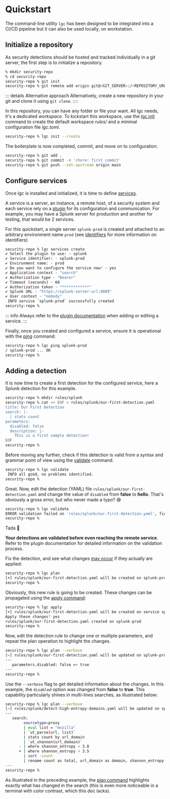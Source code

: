 # Quickstart

The command-line utility `lgc` has been designed to be integrated into a CI/CD pipeline but it can also be used locally, on workstation.

## Initialize a repository

As security detections should be hosted and tracked individually in a git server, the first step is to initialize a repository.

```bash
% mkdir security-repo
% cd security-repo
security-repo % git init
security-repo % git remote add origin git@<GIT_SERVER>:/<REPOSITORY_URL>.git
```

::: details Alternative approach
Alternatively, create a new repository in your git and clone it using `git clone`.
::::

In this repository, you can have any folder or file your want. All lgc needs, it's a dedicated _workspace_. To kickstart this workspace, use the [lgc init](../commands/init.md) command to create the default workspace _rules/_ and a minimal configuration file _lgc.toml_.

```bash
security-repo % lgc init --create
```

The boilerplate is now completed, commit, and move on to configuration.

```bash
security-repo % git add .
security-repo % git commit -m 'chore: first commit'
security-repo % git push --set-upstream origin main
```

## Configure services

Once lgc is installed and initialized, it is time to define [services](../commands/services.md).

A service is a server, an instance, a remote host, of a security system and each service rely on a [plugin](../plugins/index.md) for its configuration and communication. For example, you may have a Splunk server for production and another for testing, that would be 2 services.

For this quickstart, a single server `splunk-prod` is created and attached to an arbitrary environment name `prod` (see [identifiers](../concepts/identifiers.md) for more information on identifiers)

```bash
security-repo % lgc services create
✔ Select the plugin to use: · splunk
✔ Service identifier: · splunk-prod
✔ Environment name: · prod
✔ Do you want to configure the service now? · yes
✔ Application context · "search"
✔ Authorization type · "Bearer"
✔ Timeout (seconds) · 60
✔ Authorization token · "************"
✔ Splunk URL · "https://splunk-server-url:8089"
✔ User context · "nobody"
 INFO service `splunk-prod` successfully created
security-repo %
```

::: info
Always refer to the [plugin documentation](../plugins/index.md) when adding or editing a service.
:::

Finally, once you created and configured a service, ensure it is operational with the [ping](../commands/ping.md) command:

```bash
security-repo % lgc ping splunk-prod
/ splunk-prod ... OK
security-repo %
```

## Adding a detection

It is now time to create a first detection for the configured service, here a Splunk detection for this example.

```bash
security-repo % mkdir rules/splunk
security-repo % cat << EOF > rules/splunk/our-first-detection.yaml
title: Our First Detection
search: |-
  | stats count
parameters:
  disabled: false
  description: |-
    This is a first sample detection!
EOF
security-repo %
```

Before moving any further, check if this detection is valid from a syntax and grammar point of view using the [validate](../commands/validate.md) command.

```bash
security-repo % lgc validate
 INFO all good, no problems identified.
security-repo %
```

Great. Now, edit the detection (YAML) file `rules/splunk/our-first-detection.yaml` and change the value of `disabled` from **false** to **hello**. That's obviously a gross error, but who never made a typo? :sweat_smile:

```bash
security-repo % lgc validate
ERROR validation failed on 'rules/splunk/our-first-detection.yaml', field: 'parameters.disabled', error: invalid type: string "hello", expected a boolean
security-repo %
```

Tada :tada: 

**Your detections are validated before even reaching the remote service**. Refer to the plugin documentation for detailed information on the validation process.

Fix the detection, and see what changes [may occur](../commands/plan.md) if they actually are applied:

```bash
security-repo % lgc plan
[+] rules/splunk/our-first-detection.yaml will be created on splunk-prod
security-repo %
```

Obviously, this new rule is going to be created. These changes can be propagated using the [apply command](../commands/apply.md):

```bash
security-repo % lgc apply
[+] rules/splunk/our-first-detection.yaml will be created on service splunk-prod
Apply these changes? yes
rules/splunk/our-first-detection.yaml created on splunk-prod
security-repo %
```

Now, edit the detection rule to change one or multiple parameters, and repeat the plan operation to highlight the changes.

```bash
security-repo % lgc plan --verbose
[~] rules/splunk/our-first-detection.yaml will be updated on splunk-prod
---
   parameters.disabled: false => true
---
security-repo %
```

Use the `--verbose` flag to get detailed information about the changes. In this example, the `disabled` option was changed from **false** to **true**. This capability particularly shines in multi-lines searches, as illustrated below:

```bash
security-repo % lgc plan --verbose
[~] rules/splunk/detect-high-entropy-domains.yaml will be updated on splunk-prod
---
   search:
        sourcetype=proxy
        | eval list = "mozilla"
        | `ut_parse(url, list)`
        | stats count by url_domain
        | `ut_shannon(url_domain)`
      - | where shannon_entropy > 3.8
      + | where shannon_entropy > 3.5
        | sort -count
        | rename count as total, url_domain as domain, shannon_entropy as entropy
---
security-repo %
```

As illustrated in the preceding example, the [plan command](../commands/plan.md) highlights exactly what has changed in the search (this is even more noticeable in a terminal with color contrast, which this doc lacks). 
